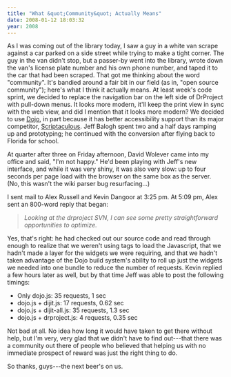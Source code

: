 ```yaml
---
title: "What &quot;Community&quot; Actually Means"
date: 2008-01-12 18:03:32
year: 2008
---
```

As I was coming out of the library today, I saw a guy in a white van scrape against a car parked on a side street while trying to make a tight corner. The guy in the van didn't stop, but a passer-by went into the library, wrote down the van's license plate number and his own phone number, and taped it to the car that had been scraped.  That got me thinking about the word "community". It's bandied around a fair bit in our field (as in, "open source community"); here's what I think it actually means.
At least week's code sprint, we decided to replace the navigation bar on the left side of DrProject with pull-down menus.  It looks more modern, it'll keep the print view in sync with the web view, and did I mention that it looks more modern? We decided to use <a href="http://dojotoolkit.org/">Dojo</a>, in part because it has better accessibility support than its major competitor, <a href="http://script.aculo.us/">Scriptaculous</a>. Jeff Balogh spent two and a half days ramping up and prototyping; he continued with the conversion after flying back to Florida for school.

At quarter after three on Friday afternoon, David Wolever came into my office and said, "I'm not happy." He'd been playing with Jeff's new interface, and while it was very shiny, it was also very slow: up to four seconds per page load with the browser on the same box as the server. (No, this wasn't the wiki parser bug resurfacing...)

I sent mail to Alex Russell and Kevin Dangoor at 3:25 pm.  At 5:09 pm, Alex sent an 800-word reply that began:
<blockquote><em>Looking at the drproject SVN, I can see some pretty straightforward opportunities to optimize.</em></blockquote>
Yes, that's right: he had checked out our source code and read through enough to realize that we weren't using
<link>tags to load the Javascript, that we hadn't made a layer for the widgets we were requiring, and that we hadn't taken advantage of the Dojo build system's ability to roll up just the widgets we needed into one bundle to reduce the number of requests.
Kevin replied a few hours later as well, but by that time Jeff was able to post the following timings:
<ul>
	<li>Only dojo.js: 35 requests, 1 sec</li>
	<li>dojo.js + dijit.js: 17 requests, 0.62 sec</li>
	<li>dojo.js + dijit-all.js: 35 requests, 1.3 sec</li>
	<li>dojo.js + drproject.js: 4 requests, 0.35 sec</li>
</ul>
Not bad at all.  No idea how long it would have taken to get there without help, but I'm very, very glad that we didn't have to find out---that there was a community out there of people who believed that helping us with no immediate prospect of reward was just the right thing to do.

So thanks, guys---the next beer's on us.
